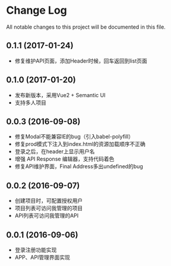 # Change Log
All notable changes to this project will be documented in this file.

## 0.1.1 (2017-01-24)

- 修复维护API页面，添加Header时候，回车返回到list页面

## 0.1.0 (2017-01-20)

- 发布新版本，采用Vue2 + Semantic UI
- 支持多人项目

## 0.0.3 (2016-09-08)

- 修复Modal不能兼容IE的bug（引入babel-polyfill）
- 修复prod模式下注入到index.html的资源加载顺序不正确
- 登录之后，在header上显示用户名
- 增强 API Response 编辑器，支持代码着色
- 修复API维护界面，Final Address多出undefined的bug

## 0.0.2 (2016-09-07)

- 创建项目时，可配置授权用户
- 项目列表可访问我管理的项目
- API列表可访问我管理的API

## 0.0.1 (2016-09-06)

- 登录注册功能实现
- APP、API管理界面实现
